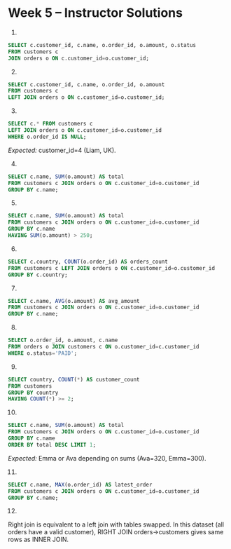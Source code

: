 # Week 5 – Instructor Solutions

1)  
```sql
SELECT c.customer_id, c.name, o.order_id, o.amount, o.status
FROM customers c
JOIN orders o ON c.customer_id=o.customer_id;
```

2)  
```sql
SELECT c.customer_id, c.name, o.order_id, o.amount
FROM customers c
LEFT JOIN orders o ON c.customer_id=o.customer_id;
```

3)  
```sql
SELECT c.* FROM customers c
LEFT JOIN orders o ON c.customer_id=o.customer_id
WHERE o.order_id IS NULL;
```
*Expected:* customer_id=4 (Liam, UK).

4)  
```sql
SELECT c.name, SUM(o.amount) AS total
FROM customers c JOIN orders o ON c.customer_id=o.customer_id
GROUP BY c.name;
```

5)  
```sql
SELECT c.name, SUM(o.amount) AS total
FROM customers c JOIN orders o ON c.customer_id=o.customer_id
GROUP BY c.name
HAVING SUM(o.amount) > 250;
```

6)  
```sql
SELECT c.country, COUNT(o.order_id) AS orders_count
FROM customers c LEFT JOIN orders o ON c.customer_id=o.customer_id
GROUP BY c.country;
```

7)  
```sql
SELECT c.name, AVG(o.amount) AS avg_amount
FROM customers c JOIN orders o ON c.customer_id=o.customer_id
GROUP BY c.name;
```

8)  
```sql
SELECT o.order_id, o.amount, c.name
FROM orders o JOIN customers c ON o.customer_id=c.customer_id
WHERE o.status='PAID';
```

9)  
```sql
SELECT country, COUNT(*) AS customer_count
FROM customers
GROUP BY country
HAVING COUNT(*) >= 2;
```

10)  
```sql
SELECT c.name, SUM(o.amount) AS total
FROM customers c JOIN orders o ON c.customer_id=o.customer_id
GROUP BY c.name
ORDER BY total DESC LIMIT 1;
```
*Expected:* Emma or Ava depending on sums (Ava=320, Emma=300).

11)  
```sql
SELECT c.name, MAX(o.order_id) AS latest_order
FROM customers c JOIN orders o ON c.customer_id=o.customer_id
GROUP BY c.name;
```

12)  
Right join is equivalent to a left join with tables swapped. In this dataset (all orders have a valid customer), RIGHT JOIN orders→customers gives same rows as INNER JOIN.
